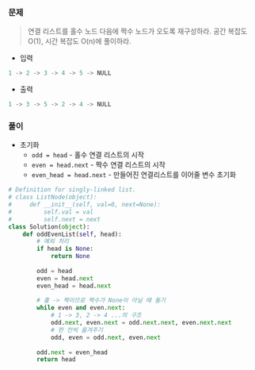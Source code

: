 ### 문제

> 연결 리스트를 홀수 노드 다음에 짝수 노드가 오도록 재구성하라. 공간 복잡도 O(1), 시간 복잡도 O(n)에 풀이하라.

- 입력

```python
1 -> 2 -> 3 -> 4 -> 5 -> NULL
```

- 출력

```python
1 -> 3 -> 5 -> 2 -> 4 -> NULL
```

### 풀이

- 초기화
  - `odd = head` - 홀수 연결 리스트의 시작
  - `even = head.next` - 짝수 연결 리스트의 시작
  - `even_head = head.next` - 만들어진 연결리스트를 이어줄 변수 초기화

```python
# Definition for singly-linked list.
# class ListNode(object):
#     def __init__(self, val=0, next=None):
#         self.val = val
#         self.next = next
class Solution(object):
    def oddEvenList(self, head):
        # 예외 처리
        if head is None:
            return None
        
        odd = head
        even = head.next
        even_head = head.next
        
        # 홀 -> 짝이므로 짝수가 None이 아닐 때 돌기
        while even and even.next:
            # 1 -> 3, 2 -> 4 ...의 구조
            odd.next, even.next = odd.next.next, even.next.next
            # 한 칸씩 옮겨주기
            odd, even = odd.next, even.next
            
        odd.next = even_head
        return head
```

